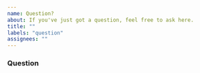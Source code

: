 ```yaml
---
name: Question?
about: If you've just got a question, feel free to ask here.
title: ""
labels: "question"
assignees: ""
---
```


### Question
